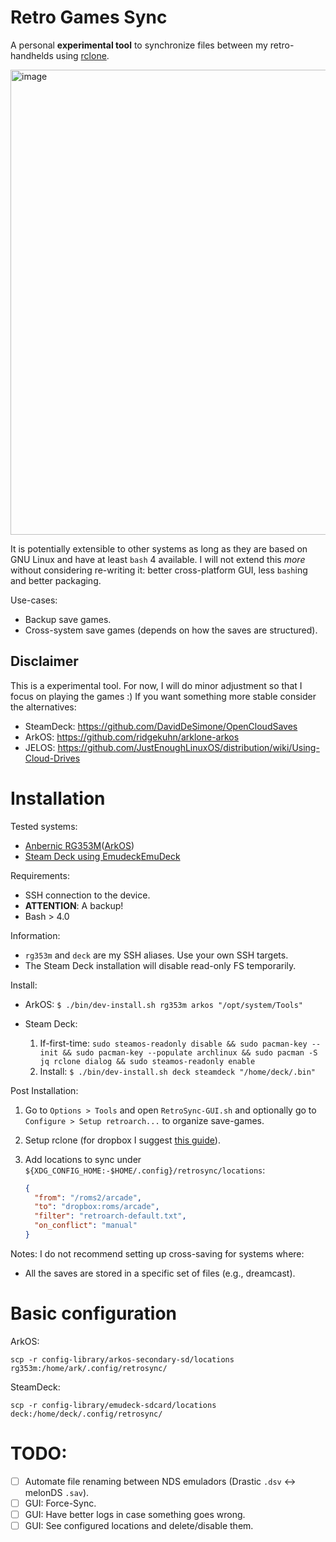 # Retro Games Sync

A personal **experimental tool** to synchronize files between my retro-handhelds using [rclone](https://rclone.org/bisync/). 

<img width="744" alt="image" src="https://user-images.githubusercontent.com/4727729/220428384-0ddb0063-cda0-4424-b93b-1958716dbbd2.png">

It is potentially extensible to other systems as long as they are based on GNU Linux and have at least `bash` 4 available.
I will not extend this _more_ without considering re-writing it: better cross-platform GUI, less `bash`ing and better packaging.

Use-cases:
* Backup save games.
* Cross-system save games (depends on how the saves are structured).

## Disclaimer

This is a experimental tool. For now, I will do minor adjustment so that I focus on playing the games :) If you want something more stable consider the alternatives:
- SteamDeck: https://github.com/DavidDeSimone/OpenCloudSaves
- ArkOS: https://github.com/ridgekuhn/arklone-arkos
- JELOS: https://github.com/JustEnoughLinuxOS/distribution/wiki/Using-Cloud-Drives

# Installation

Tested systems:
- [Anbernic RG353M](https://anbernic.com/products/rg353m)([ArkOS](https://github.com/christianhaitian/arkos))
- [Steam Deck using Emudeck](https://store.steampowered.com/steamdeck)[EmuDeck](https://github.com/dragoonDorise/EmuDeck)

Requirements:
- SSH connection to the device.
- **ATTENTION**: A backup!
- Bash > 4.0

Information:
- `rg353m` and `deck` are my SSH aliases. Use your own SSH targets.
- The Steam Deck installation will disable read-only FS temporarily.

Install:

- ArkOS: 
   `$ ./bin/dev-install.sh rg353m arkos "/opt/system/Tools"`

- Steam Deck:
  1. If-first-time: `sudo steamos-readonly disable && sudo pacman-key --init && sudo pacman-key --populate archlinux && sudo pacman -S jq rclone dialog && sudo steamos-readonly enable`
  2. Install: `$ ./bin/dev-install.sh deck steamdeck "/home/deck/.bin"`

Post Installation:
1. Go to `Options > Tools` and open `RetroSync-GUI.sh` and optionally go to `Configure > Setup retroarch...` to organize save-games.
2. Setup rclone (for dropbox I suggest [this guide](https://rclone.org/dropbox/#get-your-own-dropbox-app-id)).
3. Add locations to sync under `${XDG_CONFIG_HOME:-$HOME/.config}/retrosync/locations`:
  
   ```json
   {
     "from": "/roms2/arcade",
     "to": "dropbox:roms/arcade",
     "filter": "retroarch-default.txt",
     "on_conflict": "manual"
   }
   ```

Notes: I do not recommend setting up cross-saving for systems where:
- All the saves are stored in a specific set of files (e.g., dreamcast).

# Basic configuration

ArkOS:
```shell    
scp -r config-library/arkos-secondary-sd/locations rg353m:/home/ark/.config/retrosync/
````

SteamDeck:
```shell
scp -r config-library/emudeck-sdcard/locations deck:/home/deck/.config/retrosync/
````

# TODO:
- [ ] Automate file renaming between NDS emuladors (Drastic `.dsv` <-> melonDS `.sav`).
- [ ] GUI: Force-Sync.
- [ ] GUI: Have better logs in case something goes wrong.
- [ ] GUI: See configured locations and delete/disable them.
